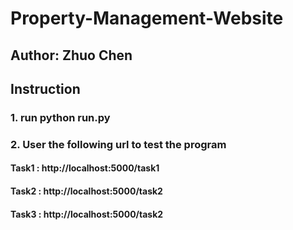 # Property-Management-Website

## Author: Zhuo Chen

## Instruction
### 1. run python run.py
### 2. User the following url to test the program
#### Task1 : http://localhost:5000/task1
#### Task2 : http://localhost:5000/task2
#### Task3 : http://localhost:5000/task2
